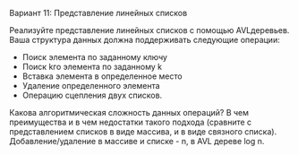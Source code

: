 Вариант 11: Представление линейных списков

Реализуйте представление линейных списков с помощью AVL­деревьев. Ваша структура данных должна
поддерживать следующие операции:
 - Поиск элемента по заданному ключу
 - Поиск k­го элемента по заданному k
 - Вставка элемента в определенное место
 - Удаление определенного элемента
 - Операцию сцепления двух списков.
 
Какова алгоритмическая сложность данных операций? В чем преимущества и в чем недостатки такого
подхода (сравните с представлением списков в виде массива, и в виде связного списка).
Добавление/удаление в массиве и списке - n, в AVL дереве log n.